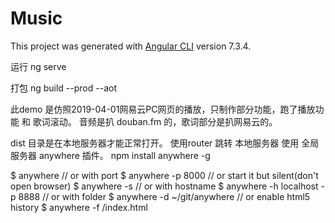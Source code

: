 # Music

This project was generated with [Angular CLI](https://github.com/angular/angular-cli) version 7.3.4.

运行 ng serve

打包 ng build --prod --aot

此demo 是仿照2019-04-01网易云PC网页的播放，只制作部分功能，跑了播放功能 和 歌词滚动。
音频是扒 douban.fm 的，歌词部分是扒网易云的。

dist 目录是在本地服务器才能正常打开。 使用router 跳转
本地服务器 使用 全局服务器  anywhere  插件。 npm install anywhere -g

$ anywhere
// or with port
$ anywhere -p 8000
// or start it but silent(don't open browser)
$ anywhere -s
// or with hostname
$ anywhere -h localhost -p 8888
// or with folder
$ anywhere -d ~/git/anywhere
// or enable html5 history
$ anywhere -f /index.html



